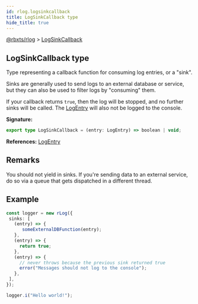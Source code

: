 ```yaml
---
id: rlog.logsinkcallback
title: LogSinkCallback type
hide_title: true
---
```


[@rbxts/rlog](./rlog.md) &gt; [LogSinkCallback](./rlog.logsinkcallback.md)

## LogSinkCallback type

Type representing a callback function for consuming log entries, or a "sink".

Sinks are generally used to send logs to an external database or service, but they can also be used to filter logs by "consuming" them.

If your callback returns `true`<!-- -->, then the log will be stopped, and no further sinks will be called. The [LogEntry](./rlog.logentry.md) will also not be logged to the console.

**Signature:**

```typescript
export type LogSinkCallback = (entry: LogEntry) => boolean | void;
```
**References:** [LogEntry](./rlog.logentry.md)

## Remarks

You should not yield in sinks. If you're sending data to an external service, do so via a queue that gets dispatched in a different thread.

## Example


```ts
const logger = new rLog({
 sinks: [
   (entry) => {
      someExternalDBFunction(entry);
   },
   (entry) => {
     return true;
   },
   (entry) => {
     // never throws because the previous sink returned true
     error("Messages should not log to the console");
   },
 ],
});

logger.i("Hello world!");
```
